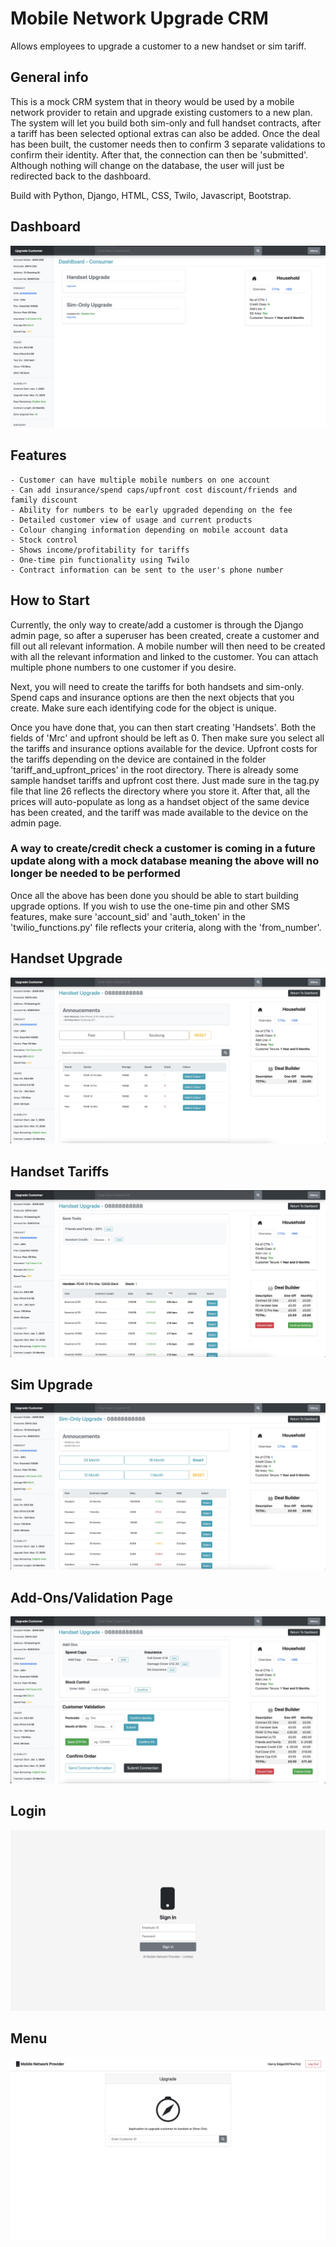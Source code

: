 # Mobile Network Upgrade CRM
Allows employees to upgrade a customer to a new handset or sim tariff. 

## General info
This is a mock CRM system that in theory would be used by a mobile network provider to retain and upgrade existing customers to a new plan. The system will let you build both sim-only and full handset contracts, after a tariff has been selected optional extras can also be added. Once the deal has been built, the customer needs then to confirm 3 separate validations to confirm their identity. After that, the connection can then be 'submitted'. Although nothing will change on the database, the user will just be redirected back to the dashboard. 

Build with Python, Django, HTML, CSS, Twilo, Javascript, Bootstrap.

## Dashboard
![](/sampleimages/Dashboard.jpeg?raw=true "Dashboard")

## Features
	- Customer can have multiple mobile numbers on one account
	- Can add insurance/spend caps/upfront cost discount/friends and family discount
	- Ability for numbers to be early upgraded depending on the fee 
	- Detailed customer view of usage and current products
	- Colour changing information depending on mobile account data 
	- Stock control
	- Shows income/profitability for tariffs 
	- One-time pin functionality using Twilo
	- Contract information can be sent to the user's phone number 

## How to Start

Currently, the only way to create/add a customer is through the Django admin page, so after a superuser has been created, create a customer and fill out all relevant information. A mobile number will then need to be created with all the relevant information and linked to the customer. You can attach multiple phone numbers to one customer if you desire. 

Next, you will need to create the tariffs for both handsets and sim-only. Spend caps and insurance options are then the next objects that you create. Make sure each identifying code for the object is unique.

Once you have done that, you can then start creating 'Handsets'. Both the fields of 'Mrc' and upfront should be left as 0. Then make sure you select all the tariffs and insurance options available for the device. Upfront costs for the tariffs depending on the device are contained in the folder 'tariff_and_upfront_prices' in the root directory. There is already some sample handset tariffs and upfront cost there. Just made sure in the tag.py file that line 26 reflects the directory where you store it. After that, all the prices will auto-populate as long as a handset object of the same device has been created, and the tariff was made available to the device on the admin page. 

### A way to create/credit check a customer is coming in a future update along with a mock database meaning the above will no longer be needed to be performed

Once all the above has been done you should be able to start building upgrade options. If you wish to use the one-time pin and other SMS features, make sure 'account_sid' and 'auth_token' in the 'twilio_functions.py' file reflects your criteria, along with the 'from_number'.

## Handset Upgrade
![](/sampleimages/HandsetUpgrade.jpeg?raw=true "Handset Upgrade")

## Handset Tariffs
![](/sampleimages/HandsetTariffs.jpeg?raw=true "Handset Tariffs")

## Sim Upgrade
![](/sampleimages/SimUpgrade.jpeg?raw=true "Sim Upgrade")

## Add-Ons/Validation Page
![](/sampleimages/Add-OnsandValidation.jpeg?raw=true "Add-Ons/Validation")

## Login
![](/sampleimages/Login.jpeg?raw=true "Login")

## Menu 
![](/sampleimages/Menu.jpeg?raw=true "Menu")

